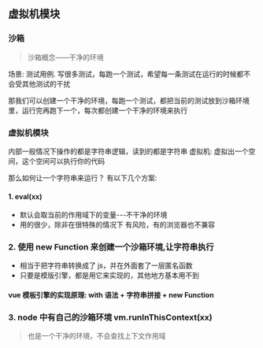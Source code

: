 ## 虚拟机模块

### 沙箱

> 沙箱概念——干净的环境

场景: 测试用例.
写很多测试，每跑一个测试，希望每一条测试在运行的时候都不会受其他测试的干扰

那我们可以创建一个干净的环境，每跑一个测试，都把当前的测试放到沙箱环境里，运行完再跑下一个，每次都创建一个干净的环境来执行

### 虚拟机模块

内部一般情况下操作的都是字符串逻辑，读到的都是字符串
虚拟机: 虚拟出一个空间，这个空间可以执行你的代码

那么如何让一个字符串来运行？
有以下几个方案:

#### 1. eval(xx)

- 默认会取当前的作用域下的变量---不干净的环境
- 用的很少，除非在很特殊的情况下 有风险，有的浏览器也不兼容

### 2. 使用 new Function 来创建一个沙箱环境,让字符串执行

- 相当于把字符串转换成了 js，并在外面套了一层匿名函数
- 只要是模版引擎，都是用它来实现的，其他地方基本用不到

#### vue 模板引擎的实现原理: with 语法 + 字符串拼接 + new Function

### 3. node 中有自己的沙箱环境 vm.runInThisContext(xx)

> 也是一个干净的环境，不会查找上下文作用域
